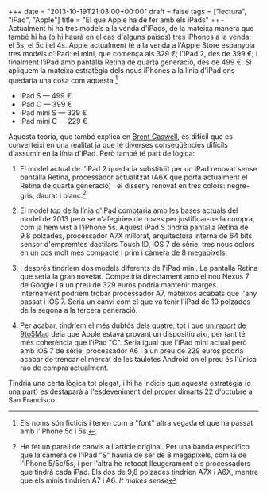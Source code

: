 +++
date = "2013-10-19T21:03:00+00:00"
draft = false
tags = ["lectura", "iPad", "Apple"]
title = "El que Apple ha de fer amb els iPads"
+++
Actualment hi ha tres models a la venda d'iPads, de la mateixa manera que també hi ha (o hi haurà en el cas d'alguns països) tres iPhones a la venda: el 5s, el 5c i el 4s. Apple actualment té a la venda a l'Apple Store espanyola tres models d'iPad: el mini, que comença als 329 €; l'iPad 2, des de 399 €; i finalment l'iPad amb pantalla Retina de quarta generació, des de 499 €. Si apliquem la mateixa estratègia dels nous iPhones a la línia d'iPad ens quedaria una cosa com aquesta [^1]

- iPad S — 499 €
- iPad C — 399 €
- iPad mini S — 329 €
- iPad mini C — 229 €

Aquesta teoria, que també explica en [Brent Caswell](http://brentcas.com/thoughts/2013/10/12/an-ipad-for-everyone), és difícil que es converteixi en una realitat ja que té diverses conseqüències difícils d'assumir en la línia d'iPad. Però també té part de lògica:

1. El model actual de l'iPad 2 quedaria substituït per un iPad renovat sense pantalla Retina, processador actualitzat (A6X que porta actualment el Retina de quarta generació) i el disseny renovat en tres colors: negre-gris, daurat i blanc.[^2]

2. El model *top* de la línia d'iPad comptaria amb les bases actuals del model de 2013 però se n'afegirien de noves per justificar-ne la compra, com ja hem vist a l'iPhone 5s. Aquest iPad S tindria pantalla Retina de 9,8 polzades, processador A7X millorat, arquitectura interna de 64 bits, sensor d'empremtes dactilars Touch ID, iOS 7 de sèrie, tres nous colors en un cos molt més compacte i prim i càmera de 8 megapíxels.

3. I després tindríem dos models diferents de l'iPad mini. La pantalla Retina que seria la gran novetat. Competiria directament amb el nou Nexus 7 de Google i a un preu de 329 euros podria mantenir marges. Internament podríem trobar processador A7, mateixos acabats que l'any passat i iOS 7. Seria un canvi com el que va tenir l'iPad de 10 polzades de la segona a la tercera generació.

4. Per acabar, tindríem el més dubtós dels quatre, tot i que [un *report* de 9to5Mac](http://9to5mac.com/2013/07/31/apple-has-a6-based-ipad-mini-without-retina-display-in-the-works/) deia que Apple estava provant un dispositiu així, per tant té més coherència que l'iPad "C". Seria igual que l'iPad mini actual però amb iOS 7 de sèrie, processador A6 i a un preu de 229 euros podria acabar de trencar el mercat de les tauletes Android on el preu és l'única raó de compra actualment.

Tindria una certa lògica tot plegat, i hi ha indicis que aquesta estratègia (o una part) es destaparà a l'esdeveniment del proper dimarts 22 d'octubre a San Francisco. 

[^1]: Els noms són ficticis i tenen com a "font" altra vegada el que ha passat amb l'iPhone 5c i 5s.

[^2]: He fet un parell de canvis a l'article original. Per una banda especifico que la càmera de l'iPad "S" hauria de ser de 8 megapíxels, com la de l'iPhone 5/5c/5s, i per l'altra he retocat lleugerament els processadors que tindrà cada iPad. Els dos de 9,8 polzades tindrien A7X i A6X, mentre que els minis tindrien A7 i A6. *It makes sense*